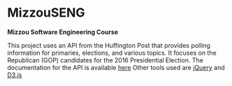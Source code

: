 # MizzouSENG
**Mizzou Software Engineering Course**

This project uses an API from the Huffington Post that provides polling information for primaries, elections, and various topics. 
It focuses on the Republican (GOP) candidates for the 2016 Presidential Election. 
The documentation for the API is available [here](http://elections.huffingtonpost.com/pollster/api)
Other tools used are [jQuery](https://jquery.com)
and [D3.js](http://d3js.org)
